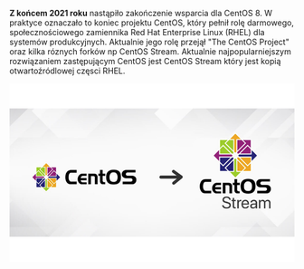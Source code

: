 

**Z końcem 2021 roku** nastąpiło zakończenie wsparcia dla CentOS 8. W praktyce oznaczało to koniec projektu CentOS, który pełnił rolę darmowego, społecznościowego zamiennika Red Hat Enterprise Linux (RHEL) dla systemów produkcyjnych. Aktualnie jego rolę przejął "The CentOS Project" oraz kilka róznych forków np CentOS Stream. 
Aktualnie najpopularniejszym rozwiązaniem zastępującym CentOS jest CentOS Stream który jest kopią otwartoźródlowej częsci RHEL. 

![Pendrive](/grafiki/1_04_1_CentOS-CentOSStream.png)